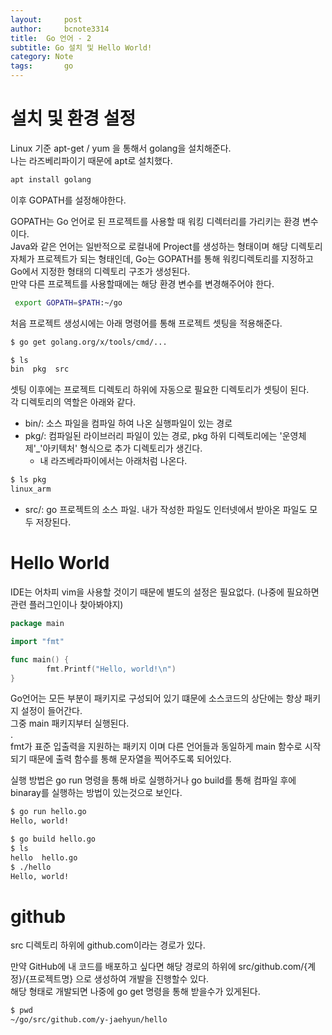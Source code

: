 ```yaml
---
layout:     post
author:     bcnote3314
title: 	Go 언어 - 2
subtitle: Go 설치 및 Hello World!
category: Note
tags: 		go
---
```



# 설치 및 환경 설정

Linux 기준 apt-get / yum 을 통해서 golang을 설치해준다.  
나는 라즈베리파이기 때문에 apt로 설치했다.  
```bash
apt install golang
```
이후 GOPATH를 설정해야한다.  

GOPATH는 Go 언어로 된 프로젝트를 사용할 때 워킹 디렉터리를 가리키는 환경 변수이다.  
Java와 같은 언어는 일반적으로 로컬내에 Project를 생성하는 형태이며 해당 디렉토리자체가 프로젝트가 되는 형태인데, Go는 GOPATH를 통해 워킹디렉토리를 지정하고 Go에서 지정한 형태의 디렉토리 구조가 생성된다.  
만약 다른 프로젝트를 사용할때에는 해당 환경 변수를 변경해주어야 한다.  

```bash
 export GOPATH=$PATH:~/go
```

처음 프로젝트 생성시에는 아래 명령어를 통해 프로젝트 셋팅을 적용해준다.

```bash
$ go get golang.org/x/tools/cmd/...

$ ls
bin  pkg  src

```

셋팅 이후에는 프로젝트 디렉토리 하위에 자동으로 필요한 디렉토리가 셋팅이 된다.  
각 디렉토리의 역할은 아래와 같다.  

* bin/: 소스 파일을 컴파일 하여 나온 실행파일이 있는 경로
* pkg/: 컴파일된 라이브러리 파일이 있는 경로, pkg 하위 디렉토리에는 '운영체제'_'아키텍처' 형식으로 추가 디렉토리가 생긴다.
  * 내 라즈베라파이에서는 아래처럼 나온다.
```bash
$ ls pkg
linux_arm
```
* src/: go 프로젝트의 소스 파일. 내가 작성한 파일도 인터넷에서 받아온 파일도 모두 저장된다.  

# Hello World

IDE는 어차피 vim을 사용할 것이기 때문에 별도의 설정은 필요없다. (나중에 필요하면 관련 플러그인이나 찾아봐야지)

```go
package main

import "fmt"

func main() {
        fmt.Printf("Hello, world!\n")
}
```

Go언어는 모든 부분이 패키지로 구성되어 있기 떄문에 소스코드의 상단에는 항상 패키지 설정이 들어간다.  
그중 main 패키지부터 실행된다.  
.  
fmt가 표준 입출력을 지원하는 패키지 이며 다른 언어들과 동일하게 main 함수로 시작되기 때문에 출력 함수를 통해 문자열을 찍어주도록 되어있다.

실행 방법은 go run 명령을 통해 바로 실행하거나 go build를 통해 컴파일 후에 binaray를 실행하는 방법이 있는것으로 보인다.  

```bash
$ go run hello.go
Hello, world!

$ go build hello.go
$ ls
hello  hello.go
$ ./hello
Hello, world!

```

# github

src 디렉토리 하위에 github.com이라는 경로가 있다.  

만약 GitHub에 내 코드를 배포하고 싶다면 해당 경로의 하위에 src/github.com/{계정}/{프로젝트명} 으로 생성하여 개발을 진행할수 있다.  
해당 형태로 개발되면 나중에 go get 명령을 통해 받을수가 있게된다.  

```bash
$ pwd
~/go/src/github.com/y-jaehyun/hello
```
